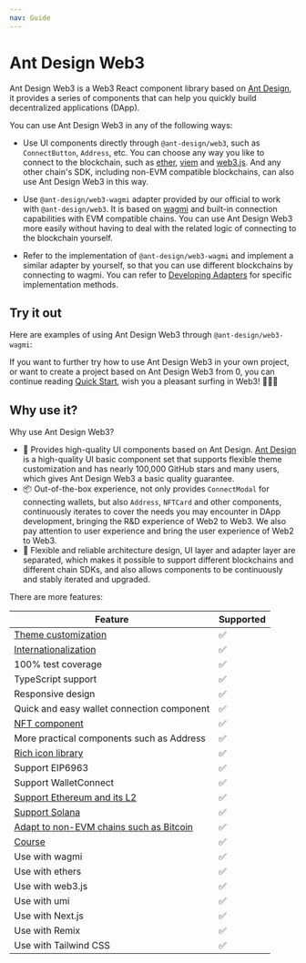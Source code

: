 ```yaml
---
nav: Guide
---
```


# Ant Design Web3

Ant Design Web3 is a Web3 React component library based on [Ant Design](https://ant.design/), it provides a series of components that can help you quickly build decentralized applications (DApp).

You can use Ant Design Web3 in any of the following ways:

- Use UI components directly through `@ant-design/web3`, such as `ConnectButton`, `Address`, etc. You can choose any way you like to connect to the blockchain, such as [ether](https://docs.ethers.org/v6/), [viem](https://viem.sh/) and [web3.js](https://web3js.org/). And any other chain's SDK, including non-EVM compatible blockchains, can also use Ant Design Web3 in this way.

- Use `@ant-design/web3-wagmi` adapter provided by our official to work with `@ant-design/web3`. It is based on [wagmi](https://wagmi.sh/) and built-in connection capabilities with EVM compatible chains. You can use Ant Design Web3 more easily without having to deal with the related logic of connecting to the blockchain yourself.

- Refer to the implementation of `@ant-design/web3-wagmi` and implement a similar adapter by yourself, so that you can use different blockchains by connecting to wagmi. You can refer to [Developing Adapters](adapter.md) for specific implementation methods.

## Try it out

Here are examples of using Ant Design Web3 through `@ant-design/web3-wagmi`:

<code src="./demos/guide.tsx"></code>

<code src="./demos/connect-modal.tsx"></code>

If you want to further try how to use Ant Design Web3 in your own project, or want to create a project based on Ant Design Web3 from 0, you can continue reading [Quick Start](quick-start.md), wish you a pleasant surfing in Web3! 🌊🌊🌊

## Why use it?

Why use Ant Design Web3?

- 🎨 Provides high-quality UI components based on Ant Design. [Ant Design](https://github.com/ant-design/ant-design) is a high-quality UI basic component set that supports flexible theme customization and has nearly 100,000 GitHub stars and many users, which gives Ant Design Web3 a basic quality guarantee.
- 📦 Out-of-the-box experience, not only provides `ConnectModal` for connecting wallets, but also `Address`, `NFTCard` and other components, continuously iterates to cover the needs you may encounter in DApp development, bringing the R&D experience of Web2 to Web3. We also pay attention to user experience and bring the user experience of Web2 to Web3.
- 🔌 Flexible and reliable architecture design, UI layer and adapter layer are separated, which makes it possible to support different blockchains and different chain SDKs, and also allows components to be continuously and stably iterated and upgraded.

There are more features:

| Feature                                                                          | Supported |
| -------------------------------------------------------------------------------- | --------- |
| [Theme customization](https://web3.ant.design/guide/theme)                       | ✅        |
| [Internationalization](https://web3.ant.design/guide/intl)                       | ✅        |
| 100% test coverage                                                               | ✅        |
| TypeScript support                                                               | ✅        |
| Responsive design                                                                | ✅        |
| Quick and easy wallet connection component                                       | ✅        |
| [NFT component](https://web3.ant.design/components/nft-card)                     | ✅        |
| More practical components such as Address                                        | ✅        |
| [Rich icon library](https://web3.ant.design/components/icons)                    | ✅        |
| Support EIP6963                                                                  | ✅        |
| Support WalletConnect                                                            | ✅        |
| [Support Ethereum and its L2](https://web3.ant.design/components/wagmi)          | ✅        |
| [Support Solana](https://web3.ant.design/components/solana)                      | ✅        |
| [Adapt to non-EVM chains such as Bitcoin](https://web3.ant.design/guide/adapter) | ✅        |
| [Course](https://web3.ant.design/course/introduction)                            | ✅        |
| Use with wagmi                                                                   | ✅        |
| Use with ethers                                                                  | ✅        |
| Use with web3.js                                                                 | ✅        |
| Use with umi                                                                     | ✅        |
| Use with Next.js                                                                 | ✅        |
| Use with Remix                                                                   | ✅        |
| Use with Tailwind CSS                                                            | ✅        |
